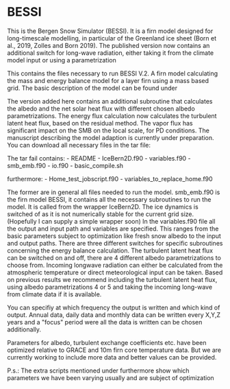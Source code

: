 # BESSI
This is the Bergen Snow Simulator (BESSI). It is a firn model designed for long-timescale modelling, in particular of the Greenland ice sheet (Born et al., 2019, Zolles and Born 2019). The published version now contains an additional switch for long-wave radiation, either taking it from the climate model input or using a parametrization 

This contains the files necessary to run BESSI V.2. A firn model calculating the mass and energy balance model for a layer firn using a mass based grid. The basic description of the model can be found under 

The version added here contains an additional subroutine that calculates the albedo and the net solar heat flux with different chosen albedo parametrizations. The energy flux calculation now calculates the turbulent latent heat flux, based on the residual method. The vapor flux has significant impact on the SMB on the local scale, for PD conditions. The manuscript describing the model adaption is currently under preparation. You can download all necessary files in the tar file:

The tar fail contains: 
    -   README
    -   IceBern2D.f90
    -   variables.f90
    -   smb_emb.f90
    -   io.f90
    -   basic_compile.sh
    
furthermore: 
    -   Home_test_jobscript.f90
    -   variables_to_replace_home.f90
    
The former are in general all files needed to run the model. smb_emb.f90 is the firn model BESSI, it contains all the necessary subroutines to run the model. It is called from the wrapper IceBern2D. The ice dynamics is switched of as it is not numerically stable for the current grid size. (Hopefully I can supply a simple wrapper soon) In the variables.f90 file all the output and input path and variables are specified. This ranges from the basic parameters subject to optimization like fresh snow albedo to the input and output paths. There are three different switches for specific subroutines concerning the energy balance calculation. The turbulent latent heat flux can be switched on and off, there are 4 different albedo parametrizations to choose from. Incoming longwave radiation can either be calculated from the atmospheric temperature or direct meteorological input can be taken. Based on previous results we recommend including the turbulent latent heat flux, using albedo parametrizations 4 or 5 and taking the incoming long-wave from climate data if it is available. 

You can specifiy at which frequency the output is written and which kind of output. Annual data, daily data and monthly data can be written every X,Y,Z years and a "focus" period were all the data is written can be chosen additionally. 

Parameters for albedo, turbulent exchange coefficients etc.  have been optimized relative to GRACE and 10m firn core temperature data. But we are currently working to include more data and better values can be provided. 


P.s.: The extra scripts mentioned under furthermore show which parameters we have been varying usually and are subject of optimization
